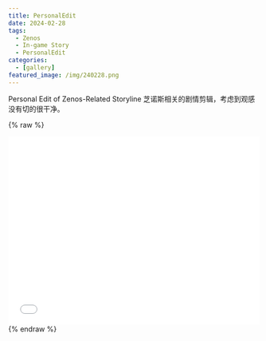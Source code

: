 ```yaml
---
title: PersonalEdit
date: 2024-02-28
tags:
  - Zenos
  - In-game Story
  - PersonalEdit 
categories:
  - [gallery]
featured_image: /img/240228.png
---
```


Personal Edit of Zenos-Related Storyline
芝诺斯相关的剧情剪辑，考虑到观感没有切的很干净。

{% raw %}
<div style="position: relative; width: 100%; height: 0; padding-bottom: 75%;">
<iframe src="//player.bilibili.com/player.html?isOutside=true&aid=1301130907&bvid=BV1Ku4m1w7WE&cid=1452984365&p=1" scrolling="no" border="0" frameborder="no" framespacing="0" allowfullscreen="true" style="position: absolute; width: 100%; height: 100%; Left: 0; top: 0;" ></iframe></div>
{% endraw %}